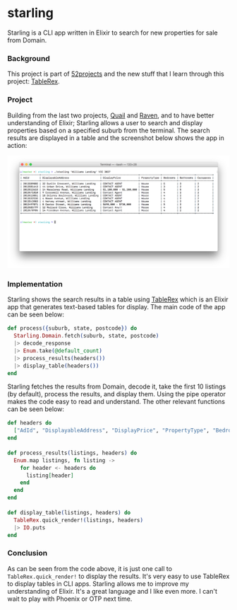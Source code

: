# starling

Starling is a CLI app written in Elixir to search for new properties for sale from Domain.

### Background

This project is part of [52projects](https://donny.github.io/52projects/) and the new stuff that I learn through this project: [TableRex](https://github.com/djm/table_rex).

### Project

Building from the last two projects, [Quail](https://github.com/donny/quail) and [Raven](https://github.com/donny/raven), and to have better understanding of Elixir; Starling allows a user to search and display properties based on a specified suburb from the terminal. The search results are displayed in a table and the screenshot below shows the app in action:

![Screenshot](https://raw.githubusercontent.com/donny/starling/master/screenshot.png)

### Implementation

Starling shows the search results in a table using [TableRex](https://github.com/djm/table_rex) which is an Elixir app that generates text-based tables for display. The main code of the app can be seen below:

```elixir
def process({suburb, state, postcode}) do
  Starling.Domain.fetch(suburb, state, postcode)
  |> decode_response
  |> Enum.take(@default_count)
  |> process_results(headers())
  |> display_table(headers())
end
```

Starling fetches the results from Domain, decode it, take the first 10 listings (by default), process the results, and display them. Using the pipe operator makes the code easy to read and understand. The other relevant functions can be seen below:

```elixir
def headers do
  ["AdId", "DisplayableAddress", "DisplayPrice", "PropertyType", "Bedrooms", "Bathrooms", "Carspaces"]
end

def process_results(listings, headers) do
  Enum.map listings, fn listing ->
    for header <- headers do
      listing[header]
    end
  end
end

def display_table(listings, headers) do
  TableRex.quick_render!(listings, headers)
  |> IO.puts
end
```

### Conclusion

As can be seen from the code above, it is just one call to `TableRex.quick_render!` to display the results. It's very easy to use TableRex to display tables in CLI apps. Starling allows me to improve my understanding of Elixir. It's a great language and I like even more. I can't wait to play with Phoenix or OTP next time.
